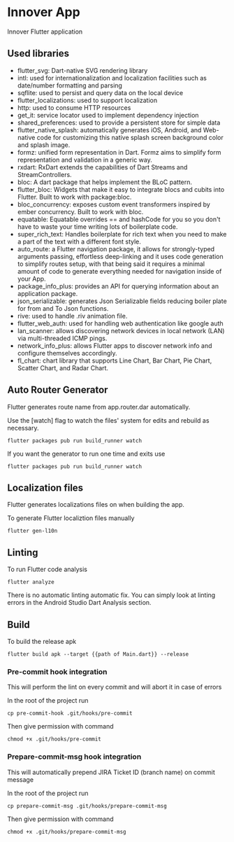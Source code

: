 # Innover App

Innover Flutter application

## Used libraries

- flutter_svg: Dart-native SVG rendering library
- intl: used for internationalization and localization facilities such as date/number formatting and parsing
- sqflite: used to persist and query data on the local device
- flutter_localizations: used to support localization
- http: used to consume HTTP resources
- get_it: service locator used to implement dependency injection
- shared_preferences: used to provide a persistent store for simple data
- flutter_native_splash: automatically generates iOS, Android, and Web-native code for customizing this native splash screen background color and splash image.
- formz: unified form representation in Dart. Formz aims to simplify form representation and validation in a generic way.
- rxdart: RxDart extends the capabilities of Dart Streams and StreamControllers.
- bloc: A dart package that helps implement the BLoC pattern.
- flutter_bloc: Widgets that make it easy to integrate blocs and cubits into Flutter. Built to work with package:bloc.
- bloc_concurrency: exposes custom event transformers inspired by ember concurrency. Built to work with bloc.
- equatable: Equatable overrides == and hashCode for you so you don't have to waste your time writing lots of boilerplate code.
- super_rich_text: Handles boilerplate for rich text when you need to make a part of the text with a different font style.
- auto_route: a Flutter navigation package, it allows for strongly-typed arguments passing, effortless deep-linking and it uses code generation to simplify routes setup, with that being said it requires a minimal amount of code to generate everything needed for navigation inside of your App.
- package_info_plus: provides an API for querying information about an application package.
- json_serializable: generates Json Serializable fields reducing boiler plate for from and To Json functions.
- rive: used to handle .riv animation file.
- flutter_web_auth: used for handling web authentication like google auth
- lan_scanner: allows discovering network devices in local network (LAN) via multi-threaded ICMP pings.
- network_info_plus: allows Flutter apps to discover network info and configure themselves accordingly.
- fl_chart: chart library that supports Line Chart, Bar Chart, Pie Chart, Scatter Chart, and Radar Chart.

## Auto Router Generator

Flutter generates route name from app.router.dar automatically.

Use the [watch] flag to watch the files' system for edits and rebuild as necessary.
```
flutter packages pub run build_runner watch
```

If you want the generator to run one time and exits use
```
flutter packages pub run build_runner watch
```


## Localization files

Flutter generates localizations files on when building the app.

To generate Flutter localiztion files manually
```
flutter gen-l10n
```

## Linting

To run Flutter code analysis
```
flutter analyze
```

There is no automatic linting automatic fix.
You can simply look at linting errors in the Android Studio Dart Analysis section.

## Build

To build the release apk
```
flutter build apk --target {{path of Main.dart}} --release
```

### Pre-commit hook integration
This will perform the lint on every commit and will abort it in case of errors

In the root of the project run
```
cp pre-commit-hook .git/hooks/pre-commit
```

Then give permission with command
```
chmod +x .git/hooks/pre-commit
```

### Prepare-commit-msg hook integration
This will automatically prepend JIRA Ticket ID (branch name) on commit message

In the root of the project run
```
cp prepare-commit-msg .git/hooks/prepare-commit-msg
```

Then give permission with command
```
chmod +x .git/hooks/prepare-commit-msg
```


